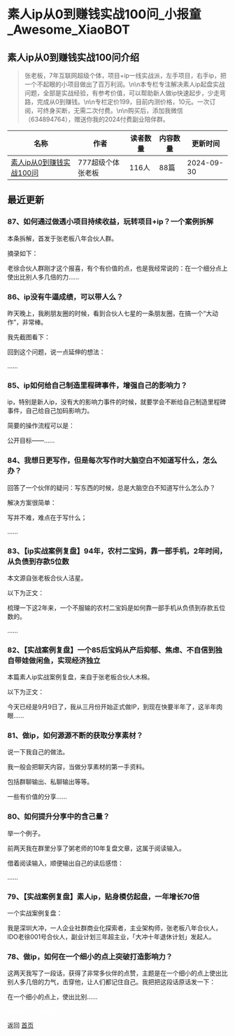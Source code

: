 # 素人ip从0到赚钱实战100问_小报童_Awesome_XiaoBOT

## 素人ip从0到赚钱实战100问介绍
> 张老板，7年互联网超级个体，项目+ip一线实战派，左手项目，右手ip，把一个不起眼的小项目做出了百万利润。\n\n本专栏专注解决素人ip起盘实战问题，全部是实战经验，有参考价值，可以帮助新人做ip快速起步，少走弯路，完成从0到赚钱。\n\n专栏定价199，目前内测价格，10元。一次订阅，可终身买断，无需二次付费。\n\n购买后，添加我微信（634894764），赠送你我的2024付费副业陪伴群。  
  


|名称|作者|读者数量|内容数量|更新时间|
|---|---|---|---|---|
|[素人ip从0到赚钱实战100问](https://xiaobot.net/p/f86564?refer=0b133df9-27dc-423b-8101-639049001c13)|777超级个体张老板|116人|88篇|2024-09-30|

## 最近更新
### 87、如何通过做透小项目持续收益，玩转项目+ip？一个案例拆解

本条拆解，首发于张老板八年合伙人群。

摘录如下：

老徐合伙人群刚才这个报喜，有个有价值的点，也是我经常说的：在一个细分点上使出比别人多几倍的力......

### 86、ip没有牛逼成绩，可以带人么？

昨天晚上，我刷朋友圈的时候，看到合伙人七星的一条朋友圈，在搞一个“大动作”，非常棒。

我先截图看下：

回到这个问题，说一点延伸的想法：

......

### 85、ip如何给自己制造里程碑事件，增强自己的影响力？

ip，特别是新人ip，没有大的影响力事件的时候，就要学会不断给自己制造里程碑事件，自己给自己加码影响力。

简要的操作流程可以是：

公开目标——......

### 84、我想日更写作，但是每次写作时大脑空白不知道写什么，怎么办？

回答了一个伙伴的疑问：写东西的时候，总是大脑空白不知道写什么怎么办？

解决方案很简单：

写并不难，难点在于写什么；

......

### 83、【ip实战案例复盘】94年，农村二宝妈，靠一部手机，2年时间，从负债到存款5位数

本文源自张老板合伙人洁星。

以下为正文：

梳理一下这2年来，一个不服输的农村二宝妈是如何靠一部手机从负债到存款五位数的。

......

### 82、【实战案例复盘】一个85后宝妈从产后抑郁、焦虑、不自信到独自带娃做闲鱼，实现经济独立

本篇素人ip实战案例复盘，来自于张老板合伙人木棉。

以下为正文：

今天已经是9月9日了，我从三月份开始正式做IP，到现在快要半年了，这半年肉眼......

### 81、做ip，如何源源不断的获取分享素材？

说一下我自己的做法。

我一般会把聊天内容，当做分享素材的第一手资料。

包括群聊输出、私聊输出等等。

一些有价值的分享......

### 80、如何提升分享中的含己量？

举一个例子。

前两天我在群里分享了粥老师的10年复盘文章，这属于阅读输入。

借着阅读输入，顺便输出自己的读后感悟：

......

### 79、【实战案例复盘】素人ip，贴身模仿起盘，一年增长70倍

一个实战案例复盘：

我是深圳大冲，一人企业社群商业化探索者，主业架构师，张老板八年合伙人，IDO老徐001号合伙人，副业计划三年超主业，「大冲十年退休计划」发起人。

### 78、做ip，如何在一个细小的点上突破打造影响力？

这两天我写了一段话，获得了非常多伙伴的点赞，主题是在一个细小的点上使出比别人多几倍的力气，击穿他，让人们都记住自己。我把把这段话原话发一下：

在一个细小的点上，使出比别......


<a href="https://github.com/Reno9527/awesome-xiaobot" style="color: white; text-decoration: none;">awesome-xiaobot</a>

返回 [首页](../README.md)

